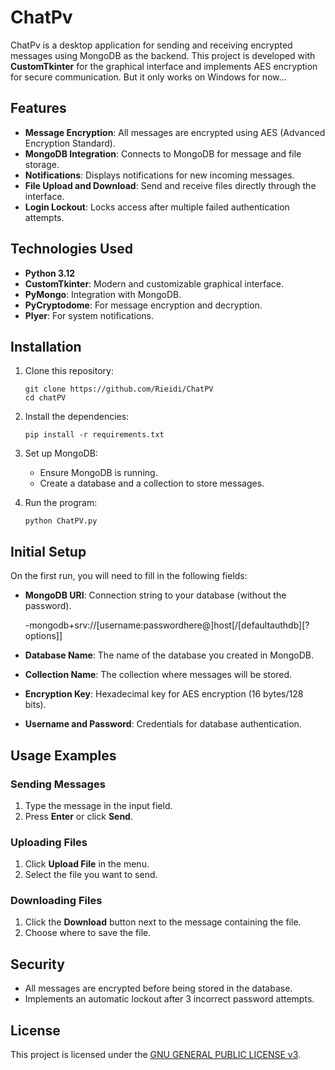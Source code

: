 # ChatPv

ChatPv is a desktop application for sending and receiving encrypted messages using MongoDB as the backend. This project is developed with **CustomTkinter** for the graphical interface and implements AES encryption for secure communication. But it only works on Windows for now...

## Features

- **Message Encryption**: All messages are encrypted using AES (Advanced Encryption Standard).
- **MongoDB Integration**: Connects to MongoDB for message and file storage.
- **Notifications**: Displays notifications for new incoming messages.
- **File Upload and Download**: Send and receive files directly through the interface.
- **Login Lockout**: Locks access after multiple failed authentication attempts.

## Technologies Used

- **Python 3.12**
- **CustomTkinter**: Modern and customizable graphical interface.
- **PyMongo**: Integration with MongoDB.
- **PyCryptodome**: For message encryption and decryption.
- **Plyer**: For system notifications.

## Installation

1. Clone this repository:
   ```
   git clone https://github.com/Rieidi/ChatPV
   cd chatPV
   ```

2. Install the dependencies:
   ```
   pip install -r requirements.txt
   ```

3. Set up MongoDB:
   - Ensure MongoDB is running.
   - Create a database and a collection to store messages.

4. Run the program:
   ```
   python ChatPV.py
   ```

## Initial Setup

On the first run, you will need to fill in the following fields:

- **MongoDB URI**: Connection string to your database (without the password).
  
   -mongodb+srv://[username:passwordhere@]host[/[defaultauthdb][?options]] 
- **Database Name**: The name of the database you created in MongoDB.
- **Collection Name**: The collection where messages will be stored.
- **Encryption Key**: Hexadecimal key for AES encryption (16 bytes/128 bits).
- **Username and Password**: Credentials for database authentication.

## Usage Examples

### Sending Messages
1. Type the message in the input field.
2. Press **Enter** or click **Send**.

### Uploading Files
1. Click **Upload File** in the menu.
2. Select the file you want to send.

### Downloading Files
1. Click the **Download** button next to the message containing the file.
2. Choose where to save the file.

## Security

- All messages are encrypted before being stored in the database.
- Implements an automatic lockout after 3 incorrect password attempts.

## License

This project is licensed under the [GNU GENERAL PUBLIC LICENSE v3](LICENSE).
